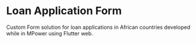 # Loan Application Form

Custom Form solution for loan applications in African countries developed while in MPower using Flutter web.
